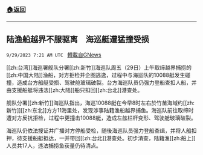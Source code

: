###  [:house:返回](README.md)
---


## 陆渔船越界不服驱离　海巡艇遭猛撞受损
`9/29/2023 7:21 AM UTC ` [轉載自GNews](https://gnews.org/articles/1755555)

[[zh:台湾]]海巡署舰队分署[[zh:新竹]]海巡队周五（29日）上午取缔越界捕捞的[[zh:中国大陆]]渔船，对方拒检并企图逃逸，过程中与海巡队的10088艇发生碰撞，造成台方船艇受损、驾驶舱玻璃破裂。台方海巡队员仍强力登船查扣人船，并由支援船艇将违法[[zh:大陆]]船只扣回[[zh:台北]]港查处。

舰队分署[[zh:新竹]]海巡队指出，海巡10088艇在今早8时左右於竹苗海域约[[zh:新竹]][[zh:东北]]方方11海里处，发现涉事陆籍渔船越界捕鱼。海巡队前往取缔时遭对方反抗拒检，过程中更撞击10088艇，造成左舷栏杆变形、驾驶舱玻璃破裂。

海巡队仍依法搜证并广播对方停船受检，随後海巡队员强力登船查缉，并将人船扣押，待支援船艇抵达，一并带回[[zh:台北]]港查处。初步清查，陆籍渔[[zh:船上]]人员共17人，违法捕捞鱼获量仍待清点。
